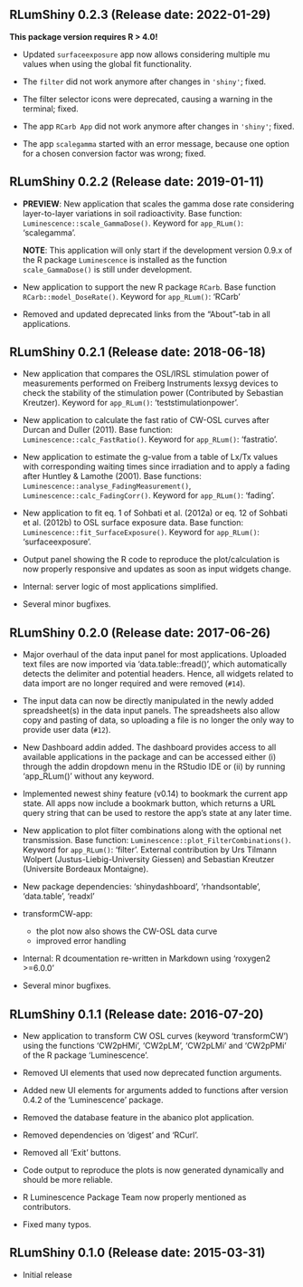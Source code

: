 
<!-- NEWS.md was auto-generated by NEWS.Rmd. Please DO NOT edit by hand!-->

## RLumShiny 0.2.3 (Release date: 2022-01-29)

**This package version requires R \> 4.0!**

-   Updated `surfaceexposure` app now allows considering multiple mu
    values when using the global fit functionality.

-   The `filter` did not work anymore after changes in `'shiny'`; fixed.

-   The filter selector icons were deprecated, causing a warning in the
    terminal; fixed.

-   The app `RCarb App` did not work anymore after changes in `'shiny'`;
    fixed.

-   The app `scalegamma` started with an error message, because one
    option for a chosen conversion factor was wrong; fixed.

## RLumShiny 0.2.2 (Release date: 2019-01-11)

-   **PREVIEW**: New application that scales the gamma dose rate
    considering layer-to-layer variations in soil radioactivity. Base
    function: `Luminescence::scale_GammaDose()`. Keyword for
    `app_RLum()`: ‘scalegamma’.

    **NOTE**: This application will only start if the development
    version 0.9.x of the R package `Luminescence` is installed as the
    function `scale_GammaDose()` is still under development.

-   New application to support the new R package `RCarb`. Base function
    `RCarb::model_DoseRate()`. Keyword for `app_RLum()`: ‘RCarb’

-   Removed and updated deprecated links from the “About”-tab in all
    applications.

## RLumShiny 0.2.1 (Release date: 2018-06-18)

-   New application that compares the OSL/IRSL stimulation power of
    measurements performed on Freiberg Instruments lexsyg devices to
    check the stability of the stimulation power (Contributed by
    Sebastian Kreutzer). Keyword for `app_RLum()`:
    ‘teststimulationpower’.

-   New application to calculate the fast ratio of CW-OSL curves after
    Durcan and Duller (2011). Base function:
    `Luminescence::calc_FastRatio()`. Keyword for `app_RLum()`:
    ‘fastratio’.

-   New application to estimate the g-value from a table of Lx/Tx values
    with corresponding waiting times since irradiation and to apply a
    fading after Huntley & Lamothe (2001). Base functions:
    `Luminescence::analyse_FadingMeasurement()`,
    `Luminescence::calc_FadingCorr()`. Keyword for `app_RLum()`:
    ‘fading’.

-   New application to fit eq. 1 of Sohbati et al. (2012a) or eq. 12 of
    Sohbati et al. (2012b) to OSL surface exposure data. Base function:
    `Luminescence::fit_SurfaceExposure()`. Keyword for `app_RLum()`:
    ‘surfaceexposure’.

-   Output panel showing the R code to reproduce the plot/calculation is
    now properly responsive and updates as soon as input widgets change.

-   Internal: server logic of most applications simplified.

-   Several minor bugfixes.

## RLumShiny 0.2.0 (Release date: 2017-06-26)

-   Major overhaul of the data input panel for most applications.
    Uploaded text files are now imported via ‘data.table::fread()’,
    which automatically detects the delimiter and potential headers.
    Hence, all widgets related to data import are no longer required and
    were removed (`#14`).

-   The input data can now be directly manipulated in the newly added
    spreadsheet(s) in the data input panels. The spreadsheets also allow
    copy and pasting of data, so uploading a file is no longer the only
    way to provide user data (`#12`).

-   New Dashboard addin added. The dashboard provides access to all
    available applications in the package and can be accessed either (i)
    through the addin dropdown menu in the RStudio IDE or (ii) by
    running ‘app_RLum()’ without any keyword.

-   Implemented newest shiny feature (v0.14) to bookmark the current app
    state. All apps now include a bookmark button, which returns a URL
    query string that can be used to restore the app’s state at any
    later time.

-   New application to plot filter combinations along with the optional
    net transmission. Base function:
    `Luminescence::plot_FilterCombinations()`. Keyword for `app_RLum()`:
    ‘filter’. External contribution by Urs Tilmann Wolpert
    (Justus-Liebig-University Giessen) and Sebastian Kreutzer
    (Universite Bordeaux Montaigne).

-   New package dependencies: ‘shinydashboard’, ‘rhandsontable’,
    ‘data.table’, ‘readxl’

-   transformCW-app:

    -   the plot now also shows the CW-OSL data curve
    -   improved error handling

-   Internal: R dcoumentation re-written in Markdown using ‘roxygen2
    \>=6.0.0’

-   Several minor bugfixes.

## RLumShiny 0.1.1 (Release date: 2016-07-20)

-   New application to transform CW OSL curves (keyword ‘transformCW’)
    using the functions ‘CW2pHMi’, ‘CW2pLM’, ‘CW2pLMi’ and ‘CW2pPMi’ of
    the R package ‘Luminescence’.

-   Removed UI elements that used now deprecated function arguments.

-   Added new UI elements for arguments added to functions after version
    0.4.2 of the ‘Luminescence’ package.

-   Removed the database feature in the abanico plot application.

-   Removed dependencies on ‘digest’ and ‘RCurl’.

-   Removed all ‘Exit’ buttons.

-   Code output to reproduce the plots is now generated dynamically and
    should be more reliable.

-   R Luminescence Package Team now properly mentioned as contributors.

-   Fixed many typos.

## RLumShiny 0.1.0 (Release date: 2015-03-31)

-   Initial release
